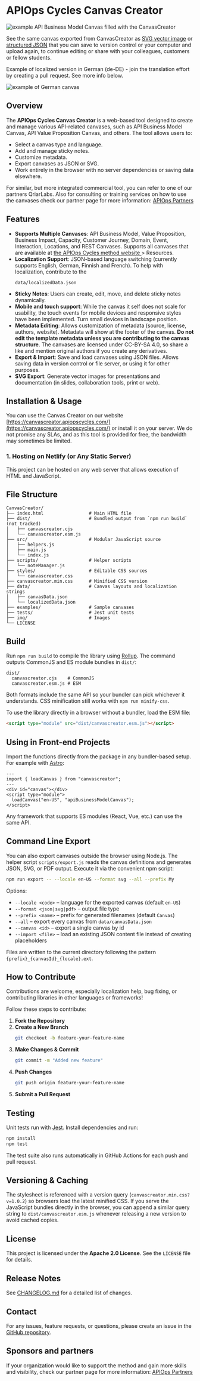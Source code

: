 # APIOps Cycles Canvas Creator


![example API Business Model Canvas filled with the CanvasCreator](examples/Canvas_apiBusinessModelCanvas_en-US.svg)

See the same canvas exported from CanvasCreator as [SVG vector image](examples/Canvas_apiBusinessModelCanvas_en-US.svg) or [structured JSON](examples/Canvas_apiBusinessModelCanvas_en-US.json) that you can save to version control or your computer and upload again, to continue editing or share with your colleagues, customers or fellow students.

Example of localized version in German (de-DE) - join the translation effort by creating a pull request. See more info below.

![example of German canvas](examples/Canvas_apiBusinessModelCanvas_de-DE.svg)

## Overview
The **APIOps Cycles Canvas Creator** is a web-based tool designed to create and manage various API-related canvases, such as API Business Model Canvas, API Value Proposition Canvas, and others. The tool allows users to:

- Select a canvas type and language. 
- Add and manage sticky notes.
- Customize metadata.
- Export canvases as JSON or SVG.
- Work entirely in the browser with no server dependencies or saving data elsewhere.

For similar, but more integrated commercial tool, you can refer to one of our partners QriarLabs. Also for consulting or training services on how to use the canvases check our partner page for more information: [APIOps Partners](https://www.apiopscycles.com/partners)

## Features
- **Supports Multiple Canvases**: API Business Model, Value Proposition, Business Impact, Capacity, Customer Journey, Domain, Event, Interaction, Locations, and REST Canvases. Supports all canvases that are available at [the APIOps Cycles method website ](https://www.apiopscycles.com/) > Resources.
- **Localization Support**: JSON-based language switching (currently supports English, German, Finnish and French). To help with localization, contribute to the
     ```
     data/localizedData.json
     ```
- **Sticky Notes**: Users can create, edit, move, and delete sticky notes dynamically.
- **Mobile and touch support**: While the canvas it self does not scale for usability, the touch events for mobile devices and responsive styles have been implemented. Turn small devices in landscape position.  
- **Metadata Editing**: Allows customization of metadata (source, license, authors, website). Metadata will show at the footer of the canvas. **Do not edit the template metadata unless you are contributing to the canvas structure**. The canvases are licensed under CC-BY-SA 4.0, so share a like and mention original authors if you create any derivatives.
- **Export & Import**: Save and load canvases using JSON files. Allows saving data in version control or file server, or using it for other purposes. 
- **SVG Export**: Generate vector images for presentations and documentation (in slides, collaboration tools, print or web).

## Installation & Usage

You can use the Canvas Creator on our website [https://canvascreator.apiopscycles.com/](https://canvascreator.apiopscycles.com/) or install it on your server. We do not promise any SLAs, and as this tool is provided for free, the bandwidth may sometimes be limited. 

### 1. Hosting on Netlify (or Any Static Server)
This project can be hosted on any web server that allows execution of HTML and JavaScript. 

## File Structure
```
CanvasCreator/
├── index.html                 # Main HTML file
├── dist/                      # Bundled output from `npm run build` (not tracked)
│   ├── canvascreator.cjs
│   └── canvascreator.esm.js
├── src/                       # Modular JavaScript source
│   ├── helpers.js
│   ├── main.js
│   └── index.js
├── scripts/                   # Helper scripts
│   └── noteManager.js
├── styles/                    # Editable CSS sources
│   └── canvascreator.css
├── canvascreator.min.css      # Minified CSS version
├── data/                      # Canvas layouts and localization strings
│   ├── canvasData.json
│   └── localizedData.json
├── examples/                  # Sample canvases
├── tests/                     # Jest unit tests
├── img/                       # Images
└── LICENSE
```

## Build

Run `npm run build` to compile the library using [Rollup](https://rollupjs.org/). The command outputs CommonJS and ES module bundles in `dist/`:

```
dist/
  canvascreator.cjs    # CommonJS
  canvascreator.esm.js # ESM
```

Both formats include the same API so your bundler can pick whichever it understands. CSS minification still works with `npm run minify-css`.

To use the library directly in a browser without a bundler, load the ESM file:

```html
<script type="module" src="dist/canvascreator.esm.js"></script>
```

## Using in Front-end Projects

Import the functions directly from the package in any bundler-based setup. For example with [Astro](https://astro.build/):

```astro
---
import { loadCanvas } from "canvascreator";
---
<div id="canvas"></div>
<script type="module">
  loadCanvas("en-US", "apiBusinessModelCanvas");
</script>
```

Any framework that supports ES modules (React, Vue, etc.) can use the same API.


## Command Line Export

You can also export canvases outside the browser using Node.js. The helper
script `scripts/export.js` reads the canvas definitions and generates JSON,
SVG, or PDF output. Execute it via the convenient npm script:

```sh
npm run export -- --locale en-US --format svg --all --prefix My
```

Options:

- `--locale <code>` – language for the exported canvas (default `en-US`)
- `--format <json|svg|pdf>` – output file type
- `--prefix <name>` – prefix for generated filenames (default `Canvas`)
- `--all` – export every canvas from `data/canvasData.json`
- `--canvas <id>` – export a single canvas by id
- `--import <file>` – load an existing JSON content file instead of creating
  placeholders

Files are written to the current directory following the pattern
`{prefix}_{canvasId}_{locale}.ext`.

## How to Contribute
Contributions are welcome, especially localization help, bug fixing, or contributing libraries in other languages or frameworks!

Follow these steps to contribute:
1. **Fork the Repository**
2. **Create a New Branch**
   ```sh
   git checkout -b feature-your-feature-name
   ```
3. **Make Changes & Commit**
   ```sh
   git commit -m "Added new feature"
   ```
4. **Push Changes**
   ```sh
   git push origin feature-your-feature-name
   ```
5. **Submit a Pull Request**

## Testing
Unit tests run with [Jest](https://jestjs.io/). Install dependencies and run:

```sh
npm install
npm test
```

The test suite also runs automatically in GitHub Actions for each push and pull request.

## Versioning & Caching
The stylesheet is referenced with a version query
(`canvascreator.min.css?v=1.0.2`) so browsers load the latest minified CSS.
If you serve the JavaScript bundles directly in the browser, you can append a
similar query string to `dist/canvascreator.esm.js` whenever releasing a new
version to avoid cached copies.

## License
This project is licensed under the **Apache 2.0 License**. See the `LICENSE` file for details.

## Release Notes
See [CHANGELOG.md](CHANGELOG.md) for a detailed list of changes.

## Contact
For any issues, feature requests, or questions, please create an issue in the [GitHub repository](https://github.com/APIOpsCycles/CanvasCreator/issues).

## Sponsors and partners
If your organization would like to support the method and gain more skills and visibility, check our partner page for more information: [APIOps Partners](https://www.apiopscycles.com/partners)
